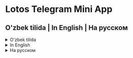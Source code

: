# Lotos Telegram Mini App

## O'zbek tilida | In English | На русском

<details>
<summary>O'zbek tilida</summary>

## Loyiha haqida
Lotos Telegram Mini App - bu foydalanuvchilarga Telegram orqali ovqat buyurtma berish imkonini beruvchi ilovasi. TypeScript, JavaScript va SCSS yordamida yaratilgan bu ilova foydalanuvchilarga qulay interfeysni taqdim etadi va menyu elementlarini oson ko'rish imkonini beradi.

## Asosiy xususiyatlari
- **Menyu ko'rish**: Foydalanuvchilar turli toifadagi ovqatlarni ko'rib chiqishlari mumkin.
- **Buyurtma boshqaruvi**: Savatchaga mahsulotlarni qo'shish, ko'rib chiqish va to'lovdan oldin buyurtmani o'zgartirish.
- **Foydalanuvchi ma'lumotlari**: Buyurtmani qayta ishlash uchun foydalanuvchi ma'lumotlarini yig'ish.
- **Moslashuvchan dizayn**: Turli xil ekran o'lchamlariga moslashadi.
- **Qorong'i rejim**: Foydalanuvchilar uchun qorong'i rejim mavjud.

## Texnologiyalar
- React.js
- Vite
- TypeScript
- JavaScript
- SCSS
- Tailwind CSS
- React Router
- React Icons
- React Hot Toast
- AOS (Animate On Scroll)

## O'rnatish
1. Repozitoriyni klonlash:
   ```bash
   git clone https://github.com/ZiyovuddinTolipov/lotos-telegeram-mini-appp.git
   ```
2. Loyiha papkasiga o'tish:
   ```bash
   cd lotos-telegeram-mini-appp
   ```
3. Kerakli paketlarni o'rnatish:
   ```bash
   npm install
   ```
4. Loyihani ishga tushirish:
   ```bash
   npm run dev
   ```

## Ishlatilgan kutubxonalar
- **React**: Foydalanuvchi interfeysini yaratish uchun JavaScript kutubxonasi.
- **Vite**: Zamonaviy veb-ilovalarni tez yaratish va ishga tushirish uchun build tool.
- **TypeScript**: JavaScript-ning kengaytirilgan versiyasi, qo'shimcha xususiyatlar va turdagi xavfsizlikni ta'minlaydi.
- **SCSS**: CSS-ni kengaytiruvchi preprocessor, stillarni yozishni osonlashtiradi.
- **Tailwind CSS**: Utility-first CSS framework, tez va moslashuvchan dizayn yaratish uchun.
- **React Router**: React ilovalarida navigatsiyani boshqarish uchun kutubxona.
- **React Icons**: Ilovada turli xil ikonlardan foydalanish imkonini beruvchi kutubxona.
- **React Hot Toast**: Foydalanuvchilarga xabarlar va bildirishnomalarni ko'rsatish uchun kutubxona.
- **AOS**: Sahifada scroll qilganda animatsiyalarni qo'shish uchun kutubxona.

## Joylash (Deployment)
Loyiha Vercel-da joylash uchun tayyor. GitHub repozitoriyangizni Vercel hisobingizga ulang va joylash jarayonini boshlang.

## Hissa qo'shish
Loyihaga hissa qo'shishni xohlasangiz, iltimos, repozitoriyani fork qiling va o'z o'zgartirishlaringizni pull request orqali yuboring.

## Litsenziya
Bu loyiha MIT litsenziyasi ostida tarqatiladi. Batafsil ma'lumot uchun LICENSE faylini ko'ring.

</details>

<details>
<summary>In English</summary>

## About the Project
Lotos Telegram Mini App is an application that allows users to order food through Telegram. Created using TypeScript, JavaScript, and SCSS, this app provides users with a convenient interface and easy viewing of menu items.

## Key Features
- **Menu Viewing**: Users can browse various categories of food.
- **Order Management**: Add products to cart, review, and modify orders before payment.
- **User Data**: Collect user information for order processing.
- **Responsive Design**: Adapts to various screen sizes.
- **Dark Mode**: Dark mode available for users.

## Technologies
- React.js
- Vite
- TypeScript
- JavaScript
- SCSS
- Tailwind CSS
- React Router
- React Icons
- React Hot Toast
- AOS (Animate On Scroll)

## Installation
1. Clone the repository
2. Navigate to the project folder
3. Install required packages
4. Run the project

## License
This project is distributed under the MIT license.

</details>

<details>
<summary>На русском</summary>

## О проекте
Lotos Telegram Mini App - это приложение, позволяющее пользователям заказывать еду через Telegram. Созданное с использованием TypeScript, JavaScript и SCSS, это приложение предоставляет пользователям удобный интерфейс и легкий просмотр элементов меню.

## Основные функции
- **Просмотр меню**: Пользователи могут просматривать различные категории блюд.
- **Управление заказами**: Добавление товаров в корзину, просмотр и изменение заказов перед оплатой.
- **Данные пользователя**: Сбор информации о пользователе для обработки заказа.
- **Адаптивный дизайн**: Адаптируется к различным размерам экрана.
- **Темный режим**: Доступен темный режим для пользователей.

## Технологии
- React.js
- Vite
- TypeScript
- JavaScript
- SCSS
- Tailwind CSS
- React Router
- React Icons
- React Hot Toast
- AOS (Animate On Scroll)

## Установка
1. Клонировать репозиторий
2. Перейти в папку проекта
3. Установить необходимые пакеты
4. Запустить проект

## Лицензия
Этот проект распространяется под лицензией MIT.

</details>


